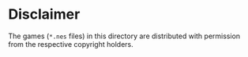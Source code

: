 # Disclaimer

The games (`*.nes` files) in this directory are distributed with permission
from the respective copyright holders.
